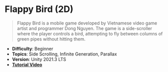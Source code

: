 # Flappy Bird (2D)

> Flappy Bird is a mobile game developed by Vietnamese video game artist and programmer Dong Nguyen. The game is a side-scroller where the player controls a bird, attempting to fly between columns of green pipes without hitting them.

- **Difficulty**: Beginner
- **Topics**: Side Scrolling, Infinite Generation, Parallax
- **Version**: Unity 2021.3 LTS
- [**Tutorial Video**](https://youtu.be/ihvBiJ1oC9U)
